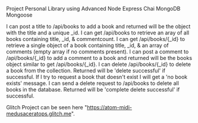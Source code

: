 Project Personal Library using Advanced Node Express Chai MongoDB Mongoose

I can post a title to /api/books to add a book and returned will be the object with the title and a unique _id.
I can get /api/books to retrieve an aray of all books containing title, _id, & commentcount.
I can get /api/books/{_id} to retrieve a single object of a book containing title, _id, & an array of comments (empty array if no comments present).
I can post a comment to /api/books/{_id} to add a comment to a book and returned will be the books object similar to get /api/books/{_id}.
I can delete /api/books/{_id} to delete a book from the collection. Returned will be 'delete successful' if successful.
If I try to request a book that doesn't exist I will get a 'no book exists' message.
I can send a delete request to /api/books to delete all books in the database. Returned will be 'complete delete successful' if successful.

Glitch Project can be seen here "https://atom-midi-medusaceratops.glitch.me".
